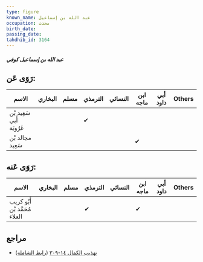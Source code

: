```yaml
---
type: figure
known_name: عبد الله بن إسماعيل
occupation: محدث
birth_date:
passing_date:
tahdhib_id: 3164
---
```

##### عبد الله بن إسماعيل كوفي

## رَوَى عَن:
| الاسم                    | البخاري | مسلم | الترمذي | النسائي | ابن ماجه | أبي داود | Others |
| ------------------------ | ------- | ---- | ------- | ------- | -------- | -------- | ------ |
| سَعِيد بْن أَبي عَرُوبَة |         |      | ✔       |         |          |          |        |
| مجالد بْن سَعِيد         |         |      |         |         | ✔        |          |        |
## رَوَى عَنه:
| الاسم                          | البخاري | مسلم | الترمذي | النسائي | ابن ماجه | أبي داود | Others |
| ------------------------------ | ------- | ---- | ------- | ------- | -------- | -------- | ------ |
| أَبُو كريب مُحَمَّد بْن العلاء |         |      | ✔       |         | ✔        |          |        |
## مراجع
- [تهذيب الكمال ١٤-٣٠٩](obsidian://open?vault=Tahdhib-al-Kamal&file=Figures/٣١٦٤-عبد%20الله%20بن%20إسماعيل%20كوفي) ([رابط الشاملة](https://shamela.ws/book/3722/7237))